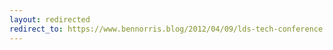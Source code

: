 ```yaml
---
layout: redirected
redirect_to: https://www.bennorris.blog/2012/04/09/lds-tech-conference.html
---
```

